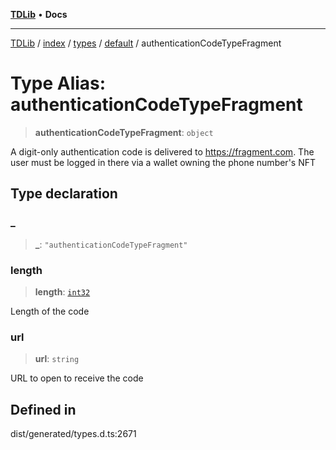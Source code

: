 [**TDLib**](../../../../../../README.md) • **Docs**

***

[TDLib](../../../../../../modules.md) / [index](../../../../../README.md) / [types](../../../README.md) / [default](../README.md) / authenticationCodeTypeFragment

# Type Alias: authenticationCodeTypeFragment

> **authenticationCodeTypeFragment**: `object`

A digit-only authentication code is delivered to https://fragment.com. The user must be logged in there via a wallet owning the phone number's NFT

## Type declaration

### \_

> **\_**: `"authenticationCodeTypeFragment"`

### length

> **length**: [`int32`](int32-1.md)

Length of the code

### url

> **url**: `string`

URL to open to receive the code

## Defined in

dist/generated/types.d.ts:2671
